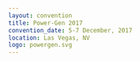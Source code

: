 ```yaml
---
layout: convention
title: Power-Gen 2017
convention_date: 5-7 December, 2017
location: Las Vegas, NV
logo: powergen.svg
---
```

